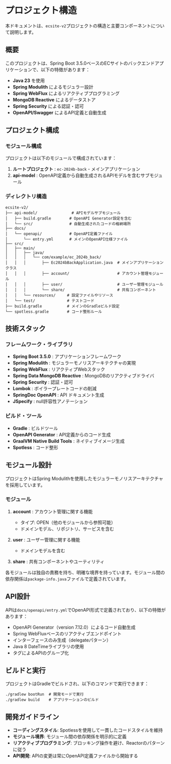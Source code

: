 # プロジェクト構造

本ドキュメントは、`ecsite-v2`プロジェクトの構造と主要コンポーネントについて説明します。

## 概要

このプロジェクトは、Spring Boot 3.5.0ベースのECサイトのバックエンドアプリケーションで、以下の特徴があります：

- **Java 23** を使用
- **Spring Modulith** によるモジュラー設計
- **Spring WebFlux** によるリアクティブプログラミング
- **MongoDB Reactive** によるデータストア
- **Spring Security** による認証・認可
- **OpenAPI/Swagger** によるAPI定義と自動生成

## プロジェクト構成

### モジュール構成

プロジェクトは以下のモジュールで構成されています：

1. **ルートプロジェクト** : `ec-2024b-back` - メインアプリケーション
2. **api-model** : OpenAPI定義から自動生成されるAPIモデルを含むサブモジュール

### ディレクトリ構造

```
ecsite-v2/
├── api-model/               # APIモデルサブモジュール
│   ├── build.gradle        # OpenAPI Generator設定を含む
│   └── src/                # 自動生成されたコードの格納場所
├── docs/
│   └── openapi/            # OpenAPI定義ファイル
│       └── entry.yml       # メインのOpenAPI仕様ファイル
├── src/
│   ├── main/
│   │   ├── java/
│   │   │   └── com/example/ec_2024b_back/
│   │   │       ├── Ec2024bBackApplication.java  # メインアプリケーションクラス
│   │   │       ├── account/                     # アカウント管理モジュール
│   │   │       ├── user/                        # ユーザー管理モジュール
│   │   │       └── share/                       # 共有コンポーネント
│   │   └── resources/     # 設定ファイルやリソース
│   └── test/              # テストコード
├── build.gradle           # メインのGradleビルド設定
└── spotless.gradle        # コード整形ルール
```

## 技術スタック

### フレームワーク・ライブラリ

- **Spring Boot 3.5.0** : アプリケーションフレームワーク
- **Spring Modulith** : モジュラーモノリスアーキテクチャの実現
- **Spring WebFlux** : リアクティブWebスタック
- **Spring Data MongoDB Reactive** : MongoDBのリアクティブドライバ
- **Spring Security** : 認証・認可
- **Lombok** : ボイラープレートコードの削減
- **SpringDoc OpenAPI** : API ドキュメント生成
- **JSpecify** : null許容性アノテーション

### ビルド・ツール

- **Gradle** : ビルドツール
- **OpenAPI Generator** : API定義からのコード生成
- **GraalVM Native Build Tools** : ネイティブイメージ生成
- **Spotless** : コード整形

## モジュール設計

プロジェクトはSpring Modulithを使用したモジュラーモノリスアーキテクチャを採用しています。

### モジュール

1. **account** : アカウント管理に関する機能
   - タイプ: OPEN（他のモジュールから参照可能）
   - ドメインモデル、リポジトリ、サービスを含む

2. **user** : ユーザー管理に関する機能
   - ドメインモデルを含む

3. **share** : 共有コンポーネントやユーティリティ

各モジュールは独自の責務を持ち、明確な境界を持っています。モジュール間の依存関係は`package-info.java`ファイルで定義されています。

## API設計

APIは`docs/openapi/entry.yml`でOpenAPI形式で定義されており、以下の特徴があります：

- OpenAPI Generator（version 7.12.0）によるコード自動生成
- Spring WebFluxベースのリアクティブエンドポイント
- インターフェースのみ生成（delegateパターン）
- Java 8 DateTimeライブラリの使用
- タグによるAPIのグループ化

## ビルドと実行

プロジェクトはGradleでビルドされ、以下のコマンドで実行できます：

```shell
./gradlew bootRun  # 開発モードで実行
./gradlew build    # アプリケーションのビルド
```

## 開発ガイドライン

- **コーディングスタイル**: Spotlessを使用して一貫したコードスタイルを維持
- **モジュール境界**: モジュール間の依存関係を明示的に定義
- **リアクティブプログラミング**: ブロッキング操作を避け、Reactorのパターンに従う
- **API開発**: APIの変更は常にOpenAPI定義ファイルから開始する
